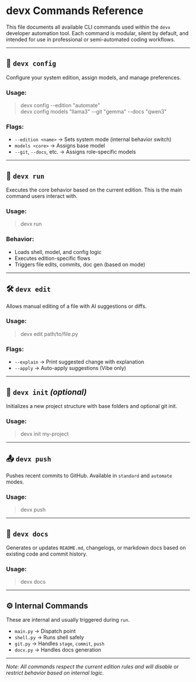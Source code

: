 # devx Commands Reference

This file documents all available CLI commands used within the `devx` developer automation tool. Each command is modular, silent by default, and intended for use in professional or semi-automated coding workflows.

---

## 🔧 `devx config`

Configure your system edition, assign models, and manage preferences.

### Usage:
> devx config --edition "automate"  
> devx config models "llama3" --git "gemma" --docs "qwen3"

### Flags:
- `--edition <name>` → Sets system mode (internal behavior switch)
- `models <core>` → Assigns base model
- `--git`, `--docs`, etc. → Assigns role-specific models

---

## 🚀 `devx run`

Executes the core behavior based on the current edition. This is the main command users interact with.

### Usage:
> devx run

### Behavior:
- Loads shell, model, and config logic
- Executes edition-specific flows
- Triggers file edits, commits, doc gen (based on mode)

---

## 🛠️ `devx edit`

Allows manual editing of a file with AI suggestions or diffs.

### Usage:
> devx edit path/to/file.py

### Flags:
- `--explain` → Print suggested change with explanation
- `--apply` → Auto-apply suggestions (Vibe only)

---

## 🌱 `devx init` *(optional)*

Initializes a new project structure with base folders and optional git init.

### Usage:
> devx init my-project

---

## 📤 `devx push`

Pushes recent commits to GitHub. Available in `standard` and `automate` modes.

### Usage:
> devx push

---

## 🧠 `devx docs`

Generates or updates `README.md`, changelogs, or markdown docs based on existing code and commit history.

### Usage:
> devx docs

---

## ⚙️ Internal Commands

These are internal and usually triggered during `run`.

- `main.py` → Dispatch point
- `shell.py` → Runs shell safely
- `git.py` → Handles `stage`, `commit`, `push`
- `docx.py` → Handles docs generation

---

*Note: All commands respect the current edition rules and will disable or restrict behavior based on internal logic.*